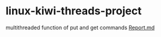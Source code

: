 # linux-kiwi-threads-project
multithreaded function of put and get commands
[Report.md](https://github.com/KLamaniakou/linux-kiwi-threads-project/files/13538757/Report.md)
